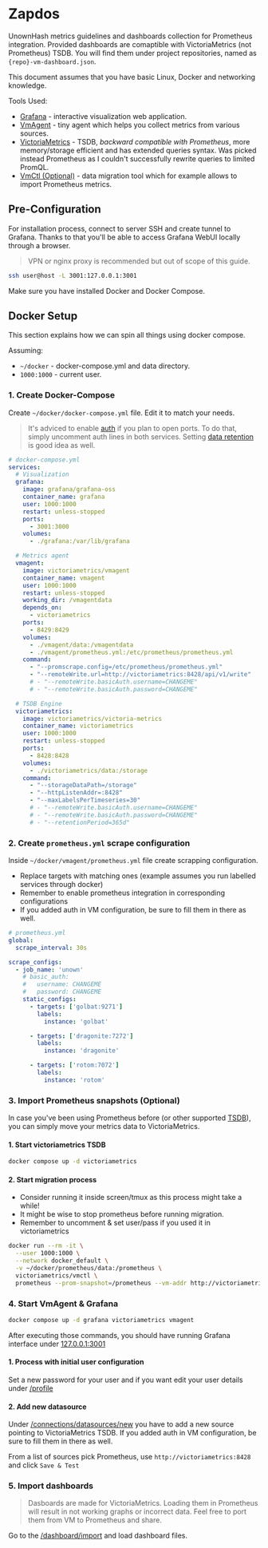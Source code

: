 # Zapdos

UnownHash metrics guidelines and dashboards collection for Prometheus integration. Provided dashboards are comaptible with VictoriaMetrics (not Prometheus) TSDB. You will find them under project repositories, named as `{repo}-vm-dashboard.json`.

This document assumes that you have basic Linux, Docker and networking knowledge.

Tools Used:
- [Grafana](https://grafana.com/) - interactive visualization web application.
- [VmAgent](https://docs.victoriametrics.com/vmagent.html) - tiny agent which helps you collect metrics from various sources.
- [VictoriaMetrics](https://victoriametrics.com/) - TSDB, _backward compatible with Prometheus_, more memory/storage efficient and has extended queries syntax. Was picked instead Prometheus as I couldn't successfully rewrite queries to limited PromQL.
- [VmCtl (Optional)](https://docs.victoriametrics.com/vmctl.html) - data migration tool which for example allows to import Prometheus metrics.

## Pre-Configuration

For installation process, connect to server SSH and create tunnel to Grafana. Thanks to that you'll be able to access Grafana WebUI locally through a browser.

> VPN or nginx proxy is recommended but out of scope of this guide.

```bash
ssh user@host -L 3001:127.0.0.1:3001
```

Make sure you have installed Docker and Docker Compose.

## Docker Setup

This section explains how we can spin all things using docker compose.

Assuming:
- `~/docker` - docker-compose.yml and data directory.
- `1000:1000` - current user.


### 1. Create Docker-Compose

Create `~/docker/docker-compose.yml` file. Edit it to match your needs.

> It's adviced to enable [auth](https://docs.victoriametrics.com/vmagent.html?highlight=basicauth#kafka-broker-authorization-and-authentication) if you plan to open ports. To do that, simply uncomment auth lines in both services. Setting [data retention](https://docs.victoriametrics.com/#retention) is good idea as well.

```yml
# docker-compose.yml
services:
  # Visualization
  grafana:
    image: grafana/grafana-oss
    container_name: grafana
    user: 1000:1000
    restart: unless-stopped
    ports:
      - 3001:3000
    volumes:
      - ./grafana:/var/lib/grafana

  # Metrics agent
  vmagent:
    image: victoriametrics/vmagent
    container_name: vmagent
    user: 1000:1000
    restart: unless-stopped
    working_dir: /vmagentdata
    depends_on:
      - victoriametrics
    ports:
      - 8429:8429
    volumes:
      - ./vmagent/data:/vmagentdata
      - ./vmagent/prometheus.yml:/etc/prometheus/prometheus.yml
    command:
      - "--promscrape.config=/etc/prometheus/prometheus.yml"
      - "--remoteWrite.url=http://victoriametrics:8428/api/v1/write"
      # - "--remoteWrite.basicAuth.username=CHANGEME"
      # - "--remoteWrite.basicAuth.password=CHANGEME"

  # TSDB Engine
  victoriametrics:
    image: victoriametrics/victoria-metrics
    container_name: victoriametrics
    user: 1000:1000
    restart: unless-stopped
    ports:
      - 8428:8428
    volumes:
      - ./victoriametrics/data:/storage
    command:
      - "--storageDataPath=/storage"
      - "--httpListenAddr=:8428"
      - "--maxLabelsPerTimeseries=30"
      # - "--remoteWrite.basicAuth.username=CHANGEME"
      # - "--remoteWrite.basicAuth.password=CHANGEME"
      # - "--retentionPeriod=365d"
```

### 2. Create `prometheus.yml` scrape configuration

Inside `~/docker/vmagent/prometheus.yml` file create scrapping configuration.

- Replace targets with matching ones (example assumes you run labelled services through docker)
- Remember to enable prometheus integration in corresponding configurations
- If you added auth in VM configuration, be sure to fill them in there as well.

```yml
# prometheus.yml
global:
  scrape_interval: 30s

scrape_configs:
  - job_name: 'unown'
    # basic_auth:
    #   username: CHANGEME
    #   password: CHANGEME
    static_configs:
      - targets: ['golbat:9271']
        labels:
          instance: 'golbat'

      - targets: ['dragonite:7272']
        labels:
          instance: 'dragonite'

      - targets: ['rotom:7072']
        labels:
          instance: 'rotom'
```

### 3. Import Prometheus snapshots (Optional)

In case you've been using Prometheus before (or other supported [TSDB](https://docs.victoriametrics.com/vmctl.html)), you can simply move your metrics data to VictoriaMetrics. 

#### 1. Start victoriametrics TSDB
```bash
docker compose up -d victoriametrics
```

#### 2. Start migration process

- Consider running it inside screen/tmux as this process might take a while!
- It might be wise to stop prometheus before running migration.
- Remember to uncomment & set user/pass if you used it in victoriametrics

```bash
docker run --rm -it \
  --user 1000:1000 \
  --network docker_default \
  -v ~/docker/prometheus/data:/prometheus \
  victoriametrics/vmctl \
  prometheus --prom-snapshot=/prometheus --vm-addr http://victoriametrics:8428 # --vm-user CHANGEME --vm-password CHANGEME
```

### 4. Start VmAgent & Grafana

```bash
docker compose up -d grafana victoriametrics vmagent
```

After executing those commands, you should have running Grafana interface under [127.0.0.1:3001](http://127.0.0.1:3001)

#### 1. Process with initial user configuration

Set a new password for your user and if you want edit your user details under [/profile](http://127.0.0.1:3001/profile)

#### 2. Add new datasource

Under [/connections/datasources/new](http://127.0.0.1:3001/connections/datasources/new) you have to add a new source pointing to VictoriaMetrics TSDB. If you added auth in VM configuration, be sure to fill them in there as well.

From a list of sources pick Prometheus, use `http://victoriametrics:8428` and click `Save & Test`

### 5. Import dashboards

> Dasboards are made for VictoriaMetrics. Loading them in Prometheus will result in not working graphs or incorrect data. Feel free to port them from VM to Prometheus and share.

Go to the [/dashboard/import](http://127.0.0.1:3001/dashboard/import) and load dashboard files.
